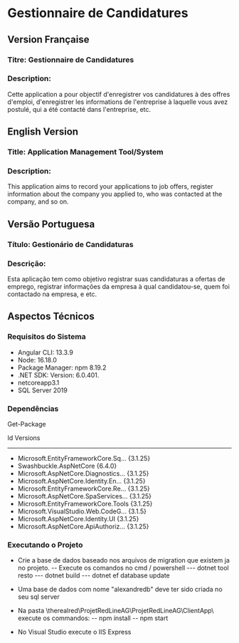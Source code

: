 # Gestionnaire de Candidatures

## Version Française

### Titre: Gestionnaire de Candidatures

### Description:
Cette application a pour objectif d'enregistrer vos candidatures à des offres d'emploi, d'enregistrer les informations de l'entreprise à laquelle vous avez postulé, qui a été contacté dans l'entreprise, etc.

## English Version

### Title: Application Management Tool/System

### Description:
This application aims to record your applications to job offers, register information about the company you applied to, who was contacted at the company, and so on.

## Versão Portuguesa

### Título: Gestionário de Candidaturas

### Descrição:
Esta aplicação tem como objetivo registrar suas candidaturas a ofertas de emprego, registrar informações da empresa à qual candidatou-se, quem foi contactado na empresa, e etc.

## Aspectos Técnicos

### Requisitos do Sistema

- Angular CLI: 13.3.9
- Node: 16.18.0
- Package Manager: npm 8.19.2
- .NET SDK: Version:   6.0.401.
- netcoreapp3.1
- SQL Server 2019

### Dependências

Get-Package

Id                                  Versions                                                                   
--                                  --------                                                                  
- Microsoft.EntityFrameworkCore.Sq... {3.1.25}                                                               
- Swashbuckle.AspNetCore              {6.4.0}                                                                
- Microsoft.AspNetCore.Diagnostics... {3.1.25}                                                               
- Microsoft.AspNetCore.Identity.En... {3.1.25}                                                               
- Microsoft.EntityFrameworkCore.Re... {3.1.25}                                                              
- Microsoft.AspNetCore.SpaServices... {3.1.25}                                                              
- Microsoft.EntityFrameworkCore.Tools {3.1.25}                                                              
- Microsoft.VisualStudio.Web.CodeG... {3.1.5}                                                                
- Microsoft.AspNetCore.Identity.UI    {3.1.25}                                                               
- Microsoft.AspNetCore.ApiAuthoriz... {3.1.25}                               



### Executando o Projeto

- Crie a base de dados baseado nos arquivos de migration que existem ja no projeto.
-- Execute os comandos no cmd / powershell 
--- dotnet tool resto
--- dotnet build
--- dotnet ef database update

- Uma base de dados com nome "alexandredb" deve ter sido criada no seu sql server

- Na pasta \therealred\ProjetRedLineAG\ProjetRedLineAG\ClientApp\ execute os commandos: 
-- npm install
-- npm start

- No Visual Studio execute o IIS Express







